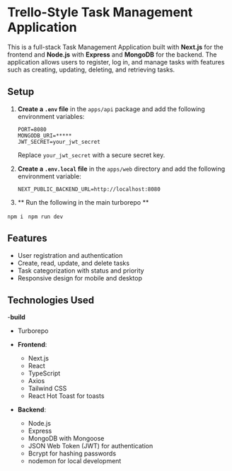 # Trello-Style Task Management Application

This is a full-stack Task Management Application built with **Next.js** for the frontend and **Node.js** with **Express** and **MongoDB** for the backend. The application allows users to register, log in, and manage tasks with features such as creating, updating, deleting, and retrieving tasks.


## Setup

1. **Create a `.env` file** in the `apps/api` package and add the following environment variables:

   ```plaintext
   PORT=8080
   MONGODB_URI=*****
   JWT_SECRET=your_jwt_secret
   ```

   Replace `your_jwt_secret` with a secure secret key.


2. **Create a `.env.local` file** in the `apps/web` directory and add the following environment variable:

   ```plaintext
   NEXT_PUBLIC_BACKEND_URL=http://localhost:8080
   ```

3. ** Run the following in the main turborepo **

```npm i ```
```npm run dev```



## Features

- User registration and authentication
- Create, read, update, and delete tasks
- Task categorization with status and priority
- Responsive design for mobile and desktop

## Technologies Used

-**build**
- Turborepo

- **Frontend**: 
  - Next.js
  - React
  - TypeScript
  - Axios
  - Tailwind CSS
  - React Hot Toast for toasts

- **Backend**: 
  - Node.js
  - Express
  - MongoDB with Mongoose
  - JSON Web Token (JWT) for authentication
  - Bcrypt for hashing passwords
  - nodemon for local development



